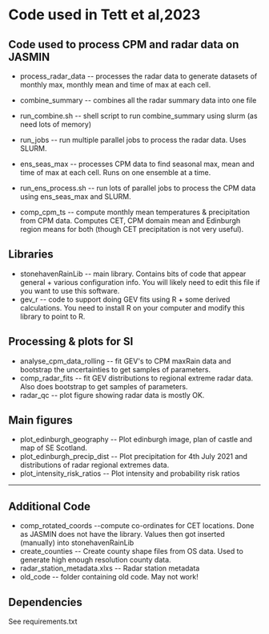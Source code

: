 # Code used in Tett et al,2023 

## Code used to process CPM and radar data on JASMIN

* process_radar_data -- processes the radar data to generate datasets of monthly max, monthly mean and time of max at each cell.
* combine_summary -- combines all the radar summary data into one file 
* run_combine.sh -- shell script to run combine_summary using slurm (as need lots of memory)
* run_jobs -- run multiple parallel jobs to process the radar data. Uses SLURM.

* ens_seas_max -- processes CPM data to find seasonal max, mean and time of max at each cell. Runs on one ensemble at a time.
* run_ens_process.sh -- run lots of parallel jobs to process the CPM data using ens_seas_max and SLURM.

* comp_cpm_ts -- compute monthly mean temperatures & precipitation from CPM data. 
    Computes CET, CPM domain mean and Edinburgh region means for both (though CET precipitation is not very useful). 


## Libraries 

* stonehavenRainLib -- main library. Contains bits of code that appear general + various configuration info. 
    You will likely need to edit this file if you want to use this software.
* gev_r -- code to support doing GEV fits using R + some derived calculations. 
You need to install R on your computer and  modify this library to point to R. 

## Processing & plots for SI

* analyse_cpm_data_rolling -- fit GEV's to CPM maxRain data and bootstrap the uncertainties to get samples of parameters. 
* comp_radar_fits -- fit GEV distributions to regional extreme radar data. Also does bootstrap to get samples of parameters.
* radar_qc -- plot figure showing radar data is mostly OK.

## Main figures

* plot_edinburgh_geography -- Plot edinburgh image, plan of castle and map of SE Scotland. 
* plot_edinburgh_precip_dist -- Plot precipitation for 4th July 2021 and distributions of radar regional extremes data.
* plot_intensity_risk_ratios -- Plot intensity and probability risk ratios 

------
## Additional Code
* comp_rotated_coords --compute co-ordinates for CET locations. Done as JASMIN does not have the library. 
    Values then got inserted (manually) into stonehavenRainLib
* create_counties -- Create county shape files from OS data. Used to generate high enough resolution  county data. 
* radar_station_metadata.xlxs -- Radar station metadata
* old_code -- folder containing old code. May not work! 

## Dependencies
  See requirements.txt